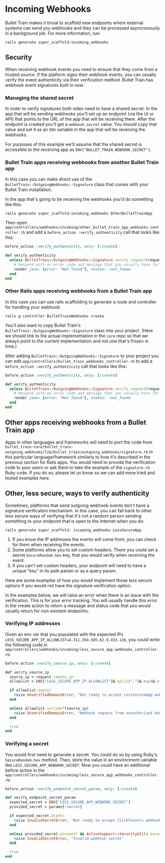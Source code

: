 # Incoming Webhooks

Bullet Train makes it trivial to scaffold new endpoints where external systems can send you webhooks and they can be processed asyncronously in a background job. For more information, run:

```
rails generate super_scaffold:incoming_webhooks
```

## Security

When receiving webhook events you need to ensure that they come from a trusted source. If the platform signs their webhook events, you can usually verify the event authenticity via their verification method. Bullet Train has webhook event signatures built in now. 

### Managing the shared secret

In order to verify signatures both sides need to have a shared secret. In the app that will be sending webhooks you'll set up an endpoint (via the UI or API) that points to the URL of the app that will be receiving them. After the endpoint is created you'll get a `webhook_secret` value. You should copy that value and set it as an `ENV` variable in the app that will be receiving the webhooks.

For purposes of this example we'll assume that the shared secret is accessible to the receiving app as `ENV["BULLET_TRAIN_WEBHOOK_SECRET"]`.

### Bullet Train apps receiving webhooks from another Bullet Train app

In this case you can make direct use of the `BulletTrain::OutgoingWebhooks::Signature` class that comes with your Bullet Train installation.

In the app that's going to be receiving the webhooks you'd do something like this:

```
rails generate super_scaffold:incoming_webhooks OtherBulletTrainApp
```

Then open `app/controllers/webhooks/incoming/other_bullet_train_app_webhooks_controller.rb` and add a `before_action :verify_authenticity` call that looks like this:

```ruby
before_action :verify_authenticity, only: [:create]

def verify_authenticity
  unless BulletTrain::OutgoingWebhooks::Signature.verify_request(request, ENV["BULLET_TRAIN_WEBHOOK_SECRET"])
    # Respond with an error code and message that you usually have for non-existent endpoints.
    render json: {error: "Not found"}, status: :not_found
  end
end
```

### Other Rails apps receiving webhooks from a Bullet Train app

In this case you can use rails scaffolding to generate a route and controller for handling your webhook:

```
rails g controller BulletTrainWebhooks create
```

You'll also want to copy Bullet Train's `BulletTrain::OutgoingWebhooks::Signature` class into your project. (Here we should link to the actual implementation in the `core` repo so that we always point to the current implementation and not one that's frozen in time.)

After adding `BulletTrain::OutgoingWebhooks::Signature` to your project you can edit `app/controllers/bullet_train_webhooks_controller.rb` to add a `before_action :verify_authenticity` call that looks like this:

```ruby
before_action :verify_authenticity, only: [:create]

def verify_authenticity
  unless BulletTrain::OutgoingWebhooks::Signature.verify_request(request, ENV["BULLET_TRAIN_WEBHOOK_SECRET"])
    # Respond with an error code and message that you usually have for non-existent endpoints.`
    render json: {error: "Not found"}, status: :not_found
  end
end
```

## Other apps receiving webhooks from a Bullet Train app

Apps in other languages and frameworks will need to port the code from `bullet_train-core/bullet_train-outgoing_webhooks/lib/bullet_train/outgoing_webhooks/signature.rb` in this particular language/framework similarly to how it's described in the previous section for Rails apps. You would need to provide the verification code to your users or ask them to take the example of the `signature.rb` Ruby code. If you do so, please let us know so we can add more tried and tested examples here.

## Other, less secure, ways to verify authenticity

Sometimes, platforms that send outgoing webhook events don't have a signature verification mechanism. In this case, you can fall back to other less secure ways of verifying that it's not a random person sending something to your endpoint that is open to the Internet when you do:

```
rails generate super_scaffold: incoming_webhooks LessSecureApp
```

1. If you know the IP addresses the events will come from, you can check for them when receiving the events.
2. Some platforms allow you to set custom headers. There you could set a secret `SecureRandom.hex` key, that you would verify when receiving the event.
3. If you can't set custom headers, your endpoint will need to have a unique "key" in its path param or as a query param.

Here are some examples of how you would implement those less secure options if you would not have the signature verification option.

In the examples below, we will raise an error when there is an issue with the verification. This is for your error tracking. You will usually handle this error in the create action to return a message and status code that you would usually return for non-existent endpoints.

### Verifying IP addresses

Given an env var that you populated with the expected IPs `LESS_SECURE_APP_IP_ALLOWLIST=4.311.354.505,62.9.433.116`, you could write the following code in `app/controllers/webhooks/incoming/less_secure_app_webhooks_controller.rb`:

```ruby
before_action :verify_source_ip, only: [:create]

def verify_source_ip
  source_ip = request.remote_ip
  allowlist = ENV["LESS_SECURE_APP_IP_ALLOWLIST"]&.split(",")&.map(&:strip) || []

  if allowlist.empty?
    raise UnverifiedDomainError, "Not ready to accept LessSecureApp webhooks because no LessSecureApp IP allowlist is configured."
  end

  unless allowlist.include?(source_ip)
    raise UnverifiedDomainError, "Webhook request from unauthorized domain"
  end

  true
end
```

### Verifying a secret

You would first need to generate a secret. You could do so by using Ruby's `SecureRandom.hex` method. Then, store the value in an environment variable like `LESS_SECURE_APP_WEBHOOK_SECRET`. Now you could have an additional before action in the `app/controllers/webhooks/incoming/less_secure_app_webhooks_controller.rb`:

```ruby
before_action :verify_endpoint_secret_param, only: [:create]

def verify_endpoint_secret_param
  expected_secret = ENV["LESS_SECURE_APP_WEBHOOK_SECRET"]
  provided_secret = params[:secret]

  if expected_secret.blank?
    raise InvalidSecretError, "Not ready to accept ClickFunnels webhooks because no endpoint secret is configured."
  end

  unless provided_secret.present? && ActiveSupport::SecurityUtils.secure_compare(provided_secret, expected_secret)
    raise InvalidSecretError, "Invalid webhook secret"
  end

  true
end
```
